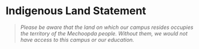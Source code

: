 # Indigenous Land Statement

> *Please be aware that the land on which our campus resides occupies the territory of the Mechoopda people. Without them, we would not have access to this campus or our education.*


